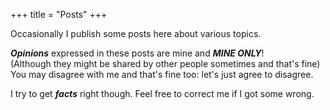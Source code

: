 +++
title = "Posts"
+++

Occasionally I publish some posts here about various topics.  

***Opinions*** expressed in these posts are mine and ***MINE ONLY***!  
(Although they might be shared by other people sometimes and that's fine)  
You may disagree with me and that's fine too: let's just agree to disagree.

I try to get ***facts*** right though. Feel free to correct me if I got some wrong.

